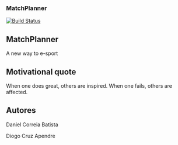 ### MatchPlanner

[![Build Status](https://travis-ci.org/gomods/athens.svg?branch=master)](https://travis-ci.org/gomods/athens)

## MatchPlanner
A new way to e-sport

## Motivational quote
When one does great, others are inspired. When one fails, others are affected.

## Autores
Daniel Correia Batista

Diogo Cruz Apendre



